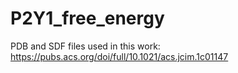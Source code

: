 # P2Y1_free_energy
PDB and SDF files used in this work:
https://pubs.acs.org/doi/full/10.1021/acs.jcim.1c01147
